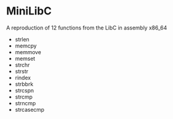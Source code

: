 # MiniLibC
A reproduction of 12 functions from the LibC in assembly x86_64

  - strlen
  - memcpy
  - memmove
  - memset
  - strchr
  - strstr
  - rindex
  - strbbrk
  - strcspn
  - strcmp
  - strncmp
  - strcasecmp
